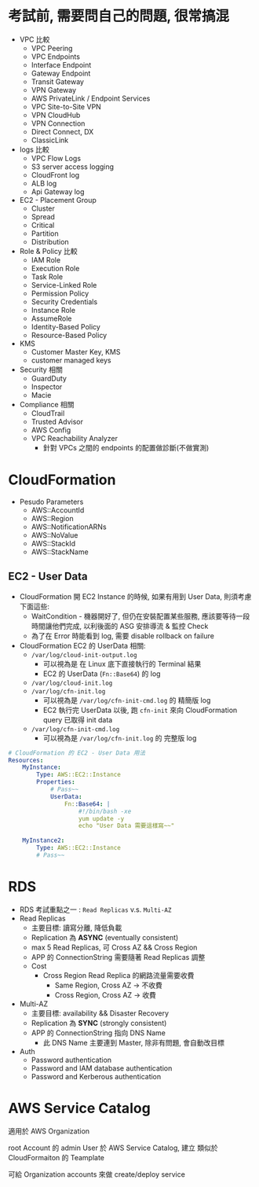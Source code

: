 
# 考試前, 需要問自己的問題, 很常搞混

- VPC 比較
    - VPC Peering
    - VPC Endpoints
    - Interface Endpoint
    - Gateway Endpoint
    - Transit Gateway
    - VPN Gateway
    - AWS PrivateLink / Endpoint Services
    - VPC Site-to-Site VPN
    - VPN CloudHub
    - VPN Connection
    - Direct Connect, DX
    - ClassicLink
- logs 比較
    - VPC Flow Logs
    - S3 server access logging
    - CloudFront log
    - ALB log
    - Api Gateway log
- EC2 - Placement Group
    - Cluster
    - Spread
    - Critical
    - Partition
    - Distribution
- Role & Policy 比較
    - IAM Role
    - Execution Role
    - Task Role
    - Service-Linked Role
    - Permission Policy
    - Security Credentials
    - Instance Role
    - AssumeRole
    - Identity-Based Policy
    - Resource-Based Policy
- KMS
    - Customer Master Key, KMS
    - customer managed keys
- Security 相關
    - GuardDuty
    - Inspector
    - Macie
- Compliance 相關
    - CloudTrail
    - Trusted Advisor
    - AWS Config
    - VPC Reachability Analyzer
        - 針對 VPCs 之間的 endpoints 的配置做診斷(不做實測)

# CloudFormation

- Pesudo Parameters
    - AWS::AccountId
    - AWS::Region
    - AWS::NotificationARNs
    - AWS::NoValue
    - AWS::StackId
    - AWS::StackName


## EC2 - User Data

- CloudFormation 開 EC2 Instance 的時候, 如果有用到 User Data, 則須考慮下面這些:
    - WaitCondition - 機器開好了, 但仍在安裝配置某些服務, 應該要等待一段時間讓他們完成, 以利後面的 ASG 安排導流 & 監控 Check
    - 為了在 Error 時能看到 log, 需要 disable rollback on failure
- CloudFormation EC2 的 UserData 相關:
    - `/var/log/cloud-init-output.log`
        - 可以視為是 在 Linux 底下直接執行的 Terminal 結果
        - EC2 的 UserData (`Fn::Base64`) 的 log
    - `/var/log/cloud-init.log`
    - `/var/log/cfn-init.log`
        - 可以視為是 `/var/log/cfn-init-cmd.log` 的 精簡版 log
        - EC2 執行完 UserData 以後, 跑 `cfn-init` 來向 CloudFormation query 已取得 init data
    - `/var/log/cfn-init-cmd.log`
        - 可以視為是 `/var/log/cfn-init.log` 的 完整版 log


```yaml
# CloudFormation 的 EC2 - User Data 用法
Resources:
    MyInstance:
        Type: AWS::EC2::Instance
        Properties:
            # Pass~~
            UserData:
                Fn::Base64: |
                    #!/bin/bash -xe
                    yum update -y
                    echo "User Data 需要這樣寫~~"
    
    MyInstance2:
        Type: AWS::EC2::Instance
        # Pass~~
```


# RDS

- RDS 考試重點之一 : `Read Replicas` v.s. `Multi-AZ`
- Read Replicas
    - 主要目標: 讀寫分離, 降低負載
    - Replication 為 **ASYNC** (eventually consistent)
    - max 5 Read Replicas, 可 Cross AZ && Cross Region
    - APP 的 ConnectionString 需要隨著 Read Replicas 調整
    - Cost
        - Cross Region Read Replica 的網路流量需要收費
            - Same Region, Cross AZ -> 不收費
            - Cross Region, Cross AZ -> 收費
- Multi-AZ
    - 主要目標: availability && Disaster Recovery
    - Replication 為 **SYNC** (strongly consistent)
    - APP 的 ConnectionString 指向 DNS Name
        - 此 DNS Name 主要連到 Master, 除非有問題, 會自動改目標
- Auth
    - Password authentication
    - Password and IAM database authentication
    - Password and Kerberous authentication


# AWS Service Catalog

適用於 AWS Organization

root Account 的 admin User 於 AWS Service Catalog, 建立 類似於 CloudFormaiton 的 Teamplate

可給 Organization accounts 來做 create/deploy service
